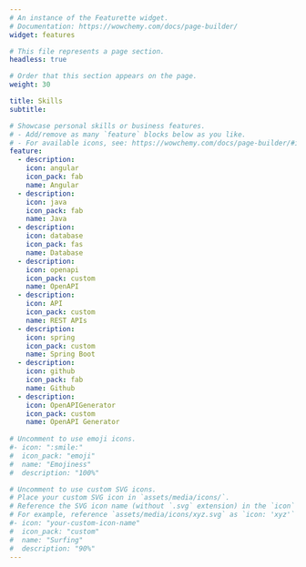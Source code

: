 ```yaml
---
# An instance of the Featurette widget.
# Documentation: https://wowchemy.com/docs/page-builder/
widget: features

# This file represents a page section.
headless: true

# Order that this section appears on the page.
weight: 30

title: Skills
subtitle:

# Showcase personal skills or business features.
# - Add/remove as many `feature` blocks below as you like.
# - For available icons, see: https://wowchemy.com/docs/page-builder/#icons
feature:
  - description:
    icon: angular
    icon_pack: fab
    name: Angular
  - description:
    icon: java
    icon_pack: fab
    name: Java
  - description:
    icon: database
    icon_pack: fas
    name: Database
  - description:
    icon: openapi
    icon_pack: custom
    name: OpenAPI
  - description:
    icon: API
    icon_pack: custom
    name: REST APIs
  - description:
    icon: spring
    icon_pack: custom
    name: Spring Boot
  - description:
    icon: github
    icon_pack: fab
    name: Github
  - description:
    icon: OpenAPIGenerator
    icon_pack: custom
    name: OpenAPI Generator
  
# Uncomment to use emoji icons.
#- icon: ":smile:"
#  icon_pack: "emoji"
#  name: "Emojiness"
#  description: "100%"

# Uncomment to use custom SVG icons.
# Place your custom SVG icon in `assets/media/icons/`.
# Reference the SVG icon name (without `.svg` extension) in the `icon` field.
# For example, reference `assets/media/icons/xyz.svg` as `icon: 'xyz'`
#- icon: "your-custom-icon-name"
#  icon_pack: "custom"
#  name: "Surfing"
#  description: "90%"
---
```

